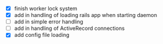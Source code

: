 - [x] finish worker lock system
- [x] add in handling of loading rails app when starting daemon
- [ ] add in simple error handling
- [ ] add in handling of ActiveRecord connections
- [x] add config file loading 